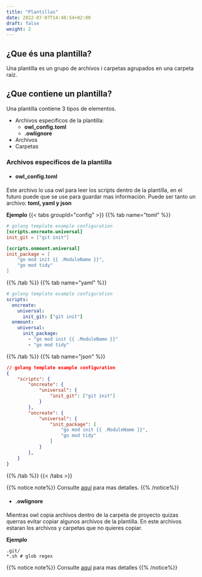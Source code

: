 ```yaml
---
title: "Plantillas"
date: 2022-07-07T14:48:54+02:00
draft: false
weight: 2
---
```


## ¿Que és una plantilla?
Una plantilla es un grupo de archivos i carpetas agrupados en una carpeta raíz.

## ¿Que contiene un plantilla?
Una plantilla contiene 3 tipos de elementos.

- Archivos especificos de la plantilla:
    - **owl_config.toml**
    - **.owlignore**
- Archivos
- Carpetas

### Archivos especificos de la plantilla

- #### owl_config.toml
Este archivo lo usa owl para leer los scripts dentro de la plantilla,
en el futuro puede que se use para guardar mas información. Puede ser
tanto un archivo: **toml, yaml y json**

**Ejemplo**
{{< tabs groupId="config" >}}
{{% tab name="toml" %}}
```toml
# golang template example configuration
[scripts.oncreate.universal]
init_git = ["git init"]

[scripts.onmount.universal]
init_package = [
    "go mod init {{ .ModuleName }}",
    "go mod tidy"
]
```
{{% /tab %}}
{{% tab name="yaml" %}}
```yaml
# golang template example configuration
scripts:
  oncreate:
    universal:
      init_git: ["git init"]
  onmount:
    universal:
      init_package:
        - "go mod init {{ .ModuleName }}"
        - "go mod tidy"
```
{{% /tab %}}
{{% tab name="json" %}}
```json
// golang template example configuration
{
    "scripts": {
        "oncreate": {
            "universal": {
                "init_git": ["git init"]
            }
        },
        "oncreate": {
            "universal": {
                "init_package": [
                    "go mod init {{ .ModuleName }}",
                    "go mod tidy"
                ]
            }
        },
    }
}
```
{{% /tab %}}
{{< /tabs >}}

{{% notice note%}}
Consulte [aquí]() para mas detalles.
{{% /notice%}}

- #### .owlignore
Mientras owl copia archivos dentro de la carpeta de proyecto quizas querras evitar copiar
algunos archivos de la plantilla. En este archivos estaran los archivos y carpetas que no quieres copiar.

**Ejemplo**
```
.git/
*.sh # glob regex
```

{{% notice note%}}
Consulte [aquí]() para mas detalles
{{% /notice%}}
